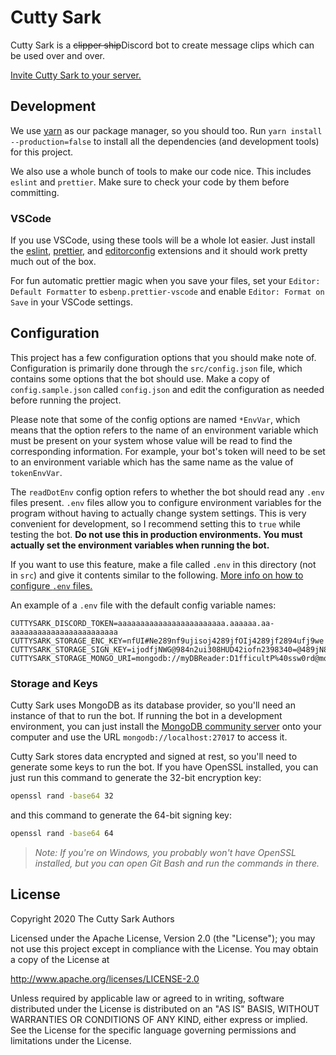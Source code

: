 # Cutty Sark

Cutty Sark is a ~~clipper ship~~Discord bot to create message clips which can be used over and over.

[Invite Cutty Sark to your server.](https://discord.com/oauth2/authorize?client_id=760946007021846599&permissions=52224&scope=bot)

## Development

We use [yarn](https://yarnpkg.com) as our package manager, so you should too. Run `yarn install --production=false` to install all the dependencies (and development tools) for this project.

We also use a whole bunch of tools to make our code nice. This includes `eslint` and `prettier`. Make sure to check your code by them before committing.

### VSCode

If you use VSCode, using these tools will be a whole lot easier. Just install the [eslint](https://marketplace.visualstudio.com/items?itemName=dbaeumer.vscode-eslint), [prettier](https://marketplace.visualstudio.com/items?itemName=esbenp.prettier-vscode), and [editorconfig](https://marketplace.visualstudio.com/items?itemName=EditorConfig.EditorConfig) extensions and it should work pretty much out of the box.

For fun automatic prettier magic when you save your files, set your `Editor: Default Formatter` to `esbenp.prettier-vscode` and enable `Editor: Format on Save` in your VSCode settings.

## Configuration

This project has a few configuration options that you should make note of. Configuration is primarily done through the `src/config.json` file, which contains some options that the bot should use. Make a copy of `config.sample.json` called `config.json` and edit the configuration as needed before running the project.

Please note that some of the config options are named `*EnvVar`, which means that the option refers to the name of an environment variable which must be present on your system whose value will be read to find the corresponding information. For example, your bot's token will need to be set to an environment variable which has the same name as the value of `tokenEnvVar`.

The `readDotEnv` config option refers to whether the bot should read any `.env` files present. `.env` files allow you to configure environment variables for the program without having to actually change system settings. This is very convenient for development, so I recommend setting this to `true` while testing the bot. **Do not use this in production environments. You must actually set the environment variables when running the bot.**

If you want to use this feature, make a file called `.env` in this directory (not in `src`) and give it contents similar to the following. [More info on how to configure `.env` files.](https://www.techrepublic.com/article/how-to-use-docker-env-file/)

An example of a `.env` file with the default config variable names:

```
CUTTYSARK_DISCORD_TOKEN=aaaaaaaaaaaaaaaaaaaaaaaa.aaaaaa.aa-aaaaaaaaaaaaaaaaaaaaaaaa
CUTTYSARK_STORAGE_ENC_KEY=nfUI#Ne289nf9ujisoj4289jfOIj4289jf2894ufj9we
CUTTYSARK_STORAGE_SIGN_KEY=ijodfjNWG@984n2ui308HUD42iofn2398340=@489jN8942h49nfuJNn
CUTTYSARK_STORAGE_MONGO_URI=mongodb://myDBReader:D1fficultP%40ssw0rd@mongodb0.example.com:27017/dbName
```

### Storage and Keys

Cutty Sark uses MongoDB as its database provider, so you'll need an instance of that to run the bot. If running the bot in a development environment, you can just install the [MongoDB community server](https://www.mongodb.com/try/download/community) onto your computer and use the URL `mongodb://localhost:27017` to access it.

Cutty Sark stores data encrypted and signed at rest, so you'll need to generate some keys to run the bot. If you have OpenSSL installed, you can just run this command to generate the 32-bit encryption key:

```sh
openssl rand -base64 32
```

and this command to generate the 64-bit signing key:

```sh
openssl rand -base64 64
```

> _Note: If you're on Windows, you probably won't have OpenSSL installed, but you can open Git Bash and run the commands in there._

## License

Copyright 2020 The Cutty Sark Authors

Licensed under the Apache License, Version 2.0 (the "License");
you may not use this project except in compliance with the License.
You may obtain a copy of the License at

<http://www.apache.org/licenses/LICENSE-2.0>

Unless required by applicable law or agreed to in writing, software
distributed under the License is distributed on an "AS IS" BASIS,
WITHOUT WARRANTIES OR CONDITIONS OF ANY KIND, either express or implied.
See the License for the specific language governing permissions and
limitations under the License.
